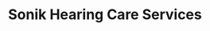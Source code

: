 ---
title: "Sonik Hearing Care Services"
url: /chicago/sonik-hearing-care-services/
shop: hearing aids
---
